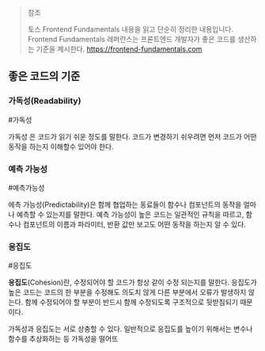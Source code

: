 > 참조
> 
> 토스 Frontend Fundamentals 내용을 읽고 단순히 정리한 내용입니다.
> Frontend Fundamentals 레퍼런스는 프론트엔드 개발자가 좋은 코드를 생산하는 기준을 제시한다.
> https://frontend-fundamentals.com

## 좋은 코드의 기준

### 가독성(Readability)

#가독성

 가독성 은 코드가 읽기 쉬운 정도를 말한다. 코드가 변경하기 쉬우려면 먼저 코드가 어떤 동작을 하는지 이해할수 있어야 한다.

### 예측 가능성

#예측가능성

에측 가능성(Predictability)은 함께 협업하는 동료들이 함수나 컴포넌트의 동작을 얼마나 예측할 수 있는지를 말한다. 예측 가능성이 높은 코드는 일관적인 규칙을 따르고, 함수나 컴포넌트의 이름과 파라미터, 반환 값만 보고도 어떤 동작을 하는지 알 수 있다.

### 응집도

#응집도 

**응집도**(Cohesion)란, 수정되어야 할 코드가 항상 같이 수정 되는지를 말한다. 응집도가 높은 코드는 코드의 한 부분을 수정해도 의도치 않게 다른 부분에서 오류가 발생하지 않는다. 함께 수정되어야 할 부분이 반드시 함께 수정되도록 구조적으로 뒷받침되기 때문이다.

가독성과 응집도는 서로 상충할 수 있다.
일반적으로 응집도를 높이기 위해서는 변수나 함수를 추상화하는 등 가독성을 떨어뜨

